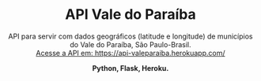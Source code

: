 <h1 align="center">API Vale do Paraíba</h1>
<p align="center">
API para servir com dados geográficos (latitude e longitude) de municípios do Vale do Paraíba, São Paulo-Brasil.<br>
<a href='https://api-valeparaiba.herokuapp.com/'>Acesse a API em: https://api-valeparaiba.herokuapp.com/</a>
</p>

<p align="center">
<b>Python, Flask, Heroku.</b>
</p>
